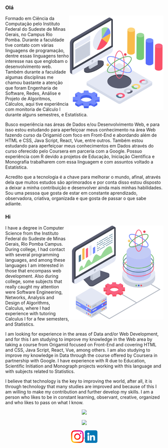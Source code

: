 ### Olá 
<img src="ciencia-de-dados.png" min-width="300px" max-width="300px" width="300px" align="right" alt="Computador">
<p align="left">
Formado em Ciência da Computação pelo Instituto Federal do Sudeste de Minas Gerais, no Campus Rio Pomba. Durante a faculdade tive contato com várias linguagens de programação, dentre essas linguagens tenho interesse nas que englobam o desenvolvimento web. Também durante a faculdade algumas disciplinas me chamou bastante a atenção que foram Engenharia de Software, Redes, Análise e Projeto de Algoritmos, Cálculos, aqui tive experiência com monitoria de Cálculo I durante alguns semestres, e Estatística. 
  
Busco experiência nas áreas de Dados e/ou Desenvolvimento Web, e para isso estou estudando para aperfeiçoar meus conhecimento na área Web fazendo curso da Origamid com foco em Front-End e abordando além de HTML e CSS, Java Script, React, Vue, entre outros. Também estou estudando para aperfeiçoar meus conhecimentos em Dados através do curso oferecido pelo Coursera em parceria com a Google. Possuo experiência com R devido a projetos de Educação, Iniciação Científica e Monografia trabalharem com essa linguagem e com assuntos voltado a Estatística.

Acredito que a tecnologia é a chave para melhorar o mundo, afinal, através dela que muitos estudos são aprimorados e por conta disso estou disposto a deixar a minha contribuição e desenvolver ainda mais minhas habilidades. Sou uma pessoa que gosta de estar em constante aprendizado, observadora, criativa, organizada e que gosta de passar o que sabe adiante.
</p>

### Hi
<img src="ciencia-de-dados2.png" min-width="300px" max-width="300px" width="300px" align="right" alt="Computador">
<p align="left">
I have a degree in Computer Science from the Instituto Federal do Sudeste de Minas Gerais, Rio Pomba Campus. During college, I had contact with several programming languages, and among these languages ​​I am interested in those that encompass web development. Also during college, some subjects that really caught my attention were Software Engineering, Networks, Analysis and Design of Algorithms, Calculus, where I had experience with tutoring Calculus I for a few semesters, and Statistics.
  
I am looking for experience in the areas of Data and/or Web Development, and for this I am studying to improve my knowledge in the Web area by taking a course from Origamid focused on Front-End and covering HTML and CSS, Java Script, React, Vue, among others. I am also studying to improve my knowledge in Data through the course offered by Coursera in partnership with Google. I have experience with R due to Education, Scientific Initiation and Monograph projects working with this language and with subjects related to Statistics.

I believe that technology is the key to improving the world, after all, it is through technology that many studies are improved and because of this I am willing to make my contribution and further develop my skills. I am a person who likes to be in constant learning, observant, creative, organized and who likes to pass on what I know.
</p>
<p align="center">
  <img src="https://github-readme-stats.vercel.app/api?username=binalmeida&show_icons=true&theme=dark">
<p align="center">
   <img src="https://github-readme-stats.vercel.app/api/top-langs/?username=binalmeida&layout=compact&theme=dark" />
</a>
<p align="center">
  <a href="https://www.instagram.com/bin.almeida" target="blank">
    <img align="center" src="instagram.png" height="40" width="40" />
  </a>
  <a href="https://www.linkedin.com/in/binalmeida7/" target="blank">
    <img align="center" src="linkedin.png" height="40" width="40" />
  </a>
</p>
